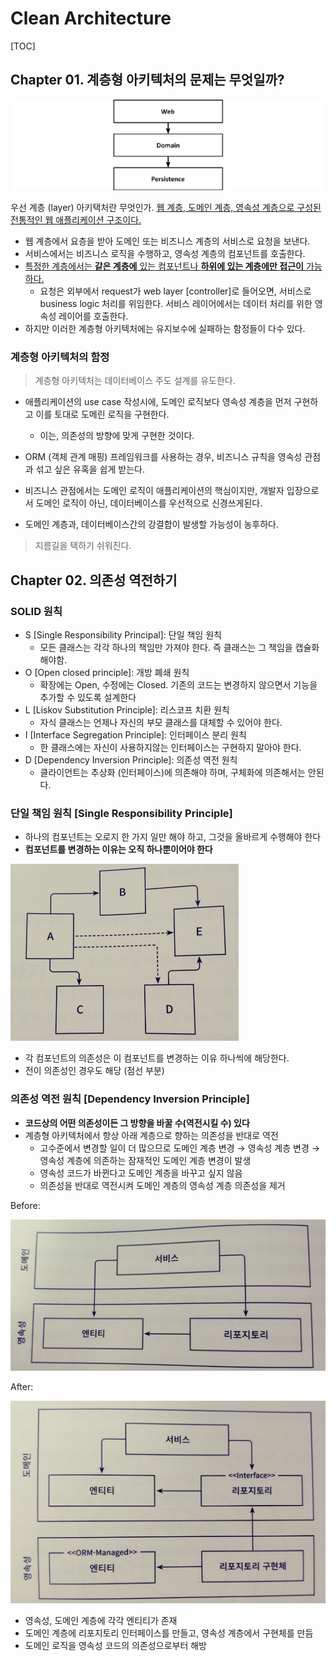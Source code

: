 # Clean Architecture

[TOC]

## Chapter 01. 계층형 아키텍처의 문제는 무엇일까?

![layerArchitecture](./img/layerArchitecture.png)

우선 계층 (layer) 아키택처란 무엇인가. <u>웹 계층, 도메인 계층, 영속성 계층으로 구성된 전통적인 웹 애플리케이션 구조이다.</u>

- 웹 계층에서 요층을 받아 도메인 또는 비즈니스 계층의 서비스로 요청을 보낸다.
- 서비스에서는 비즈니스 로직을 수행하고, 영속성 계층의 컴포넌트를 호출한다.
- <u>특정한 계층에서는 **같은 계층에** 있는 컴포넌트나 **하위에 있는 계층에만 접근이** 가능하다.</u>
  - 요청은 외부에서 request가 web layer [controller]로 들어오면, 서비스로 business logic 처리를 위임한다. 서비스 레이어에서는 데이터 처리를 위한 영속성 레이어를 호출한다.
- 하지만 이러한 계층형 아키텍처에는 유지보수에 실패하는 함정들이 다수 있다.



### 계층형 아키텍처의 함정

> 계층형 아키텍처는 데이터베이스 주도 설계를 유도한다.

- 애플리케이션의 use case 작성시에, 도메인 로직보다 영속성 계층을 먼저 구현하고 이를 토대로 도메린 로직을 구현한다.
  - 이는, 의존성의 방향에 맞게 구현한 것이다.
- ORM (객체 관계 매핑) 프레임워크를 사용하는 경우, 비즈니스 규칙을 영속성 관점과 섞고 싶은 유혹을 쉽게 받는다.
- 비즈니스 관점에서는 도메인 로직이 애플리케이션의 핵심이지만, 개발자 입장으로서 도메인 로직이 아닌, 데이터베이스를 우선적으로 신경쓰게된다.

- 도메인 계층과, 데이터베이스간의 강결합이 발생할 가능성이 농후하다.



> 지름길을 택하기 쉬워진다.







## Chapter 02. 의존성 역전하기



### SOLID 원칙

- S [Single Responsibility Principal]: 단일 책임 원칙
  - 모든 클래스는 각각 하나의 책임만 가져야 한다. 즉 클래스는 그 책임을 캡슐화 해야함.
- O [Open closed principle]: 개방 폐쇄 원칙
  - 확장에는 Open, 수정에는 Closed. 기존의 코드는 변경하지 않으면서 기능을 추가할 수 있도록 설계한다
- L [Liskov Substitution Principle]: 리스코프 치환 원칙
  - 자식 클래스는 언제나 자신의 부모 클래스를 대체할 수 있어야 한다. 
- I [Interface Segregation Principle]: 인터페이스 분리 원칙
  - 한 클래스에는 자신이 사용하지않는 인터페이스는 구현하지 말아야 한다.
- D [Dependency Inversion Principle]: 의존성 역전 원칙
  - 클라이언트는 추상화 (인터페이스)에 의존해야 하며, 구체화에 의존해서는 안된다.



### 단일 책임 원칙 [Single Responsibility Principle]

- 하나의 컴포넌트는 오로지 한 가지 일만 해야 하고, 그것을 올바르게 수행해야 한다
- **컴포넌트를 변경하는 이유는 오직 하나뿐이어야 한다**

<img src="./img/solid.jpeg" alt="solid" style="zoom:50%;" /> 

- 각 컴포넌트의 의존성은 이 컴포넌트를 변경하는 이유 하나씩에 해당한다.
- 전이 의존성인 경우도 해당 (점선 부분)



### 의존성 역전 원칙 [Dependency Inversion Principle]

- **코드상의 어떤 의존성이든 그 방향을 바꿀 수(역전시킬 수) 있다**
- 계층형 아키텍처에서 항상 아래 계층으로 향하는 의존성을 반대로 역전
  - 고수준에서 변경할 일이 더 많으므로 도메인 계층 변경 → 영속성 계층 변경 → 영속성 계층에 의존하는 잠재적인 도메인 계층 변경이 발생
  - 영속성 코드가 바뀐다고 도메인 계층을 바꾸고 싶지 않음
  - 의존성을 반대로 역전시켜 도메인 계층의 영속성 계층 의존성을 제거

Before:

<img src="./img/dip1.jpeg" alt="dip1" style="zoom:50%;" /> 

After:

 <img src="./img/dip2.jpeg" alt="dip1" style="zoom:50%;" />

- 영속성, 도메인 계층에 각각 엔티티가 존재
- 도메인 계층에 리포지토리 인터페이스를 만들고, 영속성 계층에서 구현체를 만듬
- 도메인 로직을 영속성 코드의 의존성으로부터 해방
